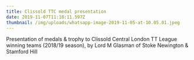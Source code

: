 ```yaml
---
title: Clissold TTC medal presentation
date: 2019-11-07T11:18:11.597Z
thumbnail: /img/uploads/whatsapp-image-2019-11-05-at-10.05.01.jpeg
---
```

Presentation of medals & trophy to Clissold Central London TT League winning teams (2018/19 season), by Lord M Glasman of Stoke Newington & Stamford Hill
